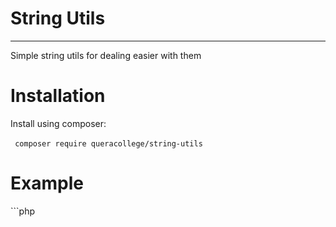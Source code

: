 # String Utils

---

Simple string utils for dealing easier with them

# Installation

Install using composer:

‌```
composer require queracollege/string-utils
‌```

# Example

‌```php
<?php

require __DIR__.'/vendor/autoload.php';

use \QueraCollege\StringUtils\Str;

var_dump(Str::contains('abcd', ['ab', 'x']));
‌``` 
